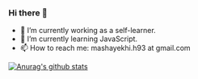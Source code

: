 ### Hi there 👋


- 🔭 I’m currently working as a self-learner.
- 🌱 I’m currently learning JavaScript.
- 📫 How to reach me: mashayekhi.h93 at gmail.com


[![Anurag's github stats](https://github-readme-stats.vercel.app/api?username=HaniehMashayekhi&theme=prussian&show_icons=true)](https://github.com/HaniehMashayekhi)
